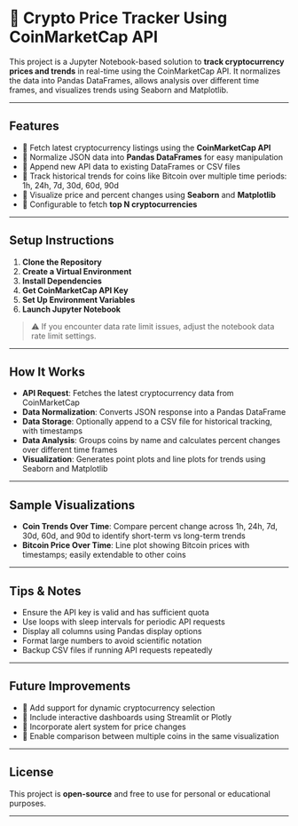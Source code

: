 # 🚀 Crypto Price Tracker Using CoinMarketCap API

This project is a Jupyter Notebook-based solution to **track cryptocurrency prices and trends** in real-time using the CoinMarketCap API. It normalizes the data into Pandas DataFrames, allows analysis over different time frames, and visualizes trends using Seaborn and Matplotlib.

---

## **Features**

- 🔹 Fetch latest cryptocurrency listings using the **CoinMarketCap API**  
- 🔹 Normalize JSON data into **Pandas DataFrames** for easy manipulation  
- 🔹 Append new API data to existing DataFrames or CSV files  
- 🔹 Track historical trends for coins like Bitcoin over multiple time periods: 1h, 24h, 7d, 30d, 60d, 90d  
- 🔹 Visualize price and percent changes using **Seaborn** and **Matplotlib**  
- 🔹 Configurable to fetch **top N cryptocurrencies**  

---

## **Setup Instructions**

1. **Clone the Repository**  
2. **Create a Virtual Environment**  
3. **Install Dependencies**  
4. **Get CoinMarketCap API Key**  
5. **Set Up Environment Variables**  
6. **Launch Jupyter Notebook**  

> ⚠️ If you encounter data rate limit issues, adjust the notebook data rate limit settings.

---

## **How It Works**

- **API Request**: Fetches the latest cryptocurrency data from CoinMarketCap  
- **Data Normalization**: Converts JSON response into a Pandas DataFrame  
- **Data Storage**: Optionally append to a CSV file for historical tracking, with timestamps  
- **Data Analysis**: Groups coins by name and calculates percent changes over different time frames  
- **Visualization**: Generates point plots and line plots for trends using Seaborn and Matplotlib  

---

## **Sample Visualizations**

- **Coin Trends Over Time**: Compare percent change across 1h, 24h, 7d, 30d, 60d, and 90d to identify short-term vs long-term trends  
- **Bitcoin Price Over Time**: Line plot showing Bitcoin prices with timestamps; easily extendable to other coins  

---

## **Tips & Notes**

- Ensure the API key is valid and has sufficient quota  
- Use loops with sleep intervals for periodic API requests  
- Display all columns using Pandas display options  
- Format large numbers to avoid scientific notation  
- Backup CSV files if running API requests repeatedly  

---

## **Future Improvements**

- 🔹 Add support for dynamic cryptocurrency selection  
- 🔹 Include interactive dashboards using Streamlit or Plotly  
- 🔹 Incorporate alert system for price changes  
- 🔹 Enable comparison between multiple coins in the same visualization  

---

## **License**

This project is **open-source** and free to use for personal or educational purposes.  

---

 

